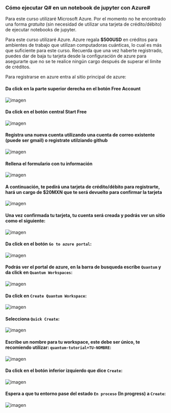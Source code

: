 ### Cómo ejecutar Q# en un notebook de jupyter con Azure#

Para este curso utilizaré Microsoft Azure.
Por el momento no he encontrado una forma *gratuita* (sin necesidad de utilizar una tarjeta de crédito/débito) de ejecutar notebooks de jupyter.


Para este curso utilizaré Azure. Azure regala **$500USD** en créditos para ambientes de trabajo que utilizan computadoras cuánticas, lo cual es más que suficiente para este curso. Recuerda que una vez haberte registrrado, puedes dar de baja tu tarjeta desde la configuración de azure para asegurarte que no se te realice ningún cargo después de superar el límite de créditos.

Para registrarse en azure entra al sitio principal de azure: 
#### Da click en la parte superior derecha en el botón **Free Account**
![imagen](/img/azure/azure1.png)

#### Da click en el botón central **Start Free**
![imagen](/img/azure/azure2.png)

#### Registra una nueva cuenta utilizando una cuenta de correo existente (puede ser gmail) o registrate utilziando github
![imagen](/img/azure/azure3.png)

#### Rellena el formulario con tu información
![imagen](/img/azure/azure4.png)

#### A continuación, te pedirá una tarjeta de crédito/débito para registrarte, hará un cargo de **$20MXN** que te será devuelto para confirmar la tarjeta
![imagen](/img/azure/azure5.png)

#### Una vez confirmada tu tarjeta, tu cuenta será creada y podrás ver un sitio como el siguiente:
![imagen](/img/azure/azure6.png)

#### Da click en el botón `Go to azure portal`:
![imagen](/img/azure/azure7.png)


#### Podrás ver el portal de azure, en la barra de busqueda escribe `Quantum` y da click en `Quantum Workspaces`:
![imagen](/img/azure/azure8.png)

#### Da click en `Create Quantum Workspace`:
![imagen](/img/azure/azure8.png)

#### Selecciona `Quick Create`:
![imagen](/img/azure/azure10.png)

#### Escribe un nombre para tu workspace, este debe ser único, te recomiendo utilizar: `quantum-tutorial+TU-NOMBRE`:
![imagen](/img/azure/azure10.png)

#### Da click en el botón inferior izquierdo que dice `Create`:
![imagen](/img/azure/azure10.png)

#### Espera a que tu entorno pase del estado `En proceso` (In progress) a  `Create`:
![imagen](/img/azure/azure10.png)